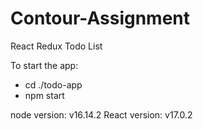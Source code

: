 # Contour-Assignment
React Redux Todo List

To start the app:

 - cd ./todo-app
 - npm start
 
 
node version:  v16.14.2 
React version: v17.0.2
 

